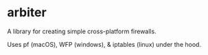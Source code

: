 # arbiter

A library for creating simple cross-platform firewalls.

Uses pf (macOS), WFP (windows), & iptables (linux) under the hood.